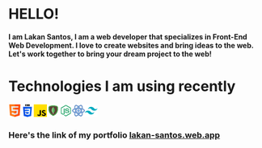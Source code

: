 
# HELLO!
#### I am Lakan Santos, I am a web developer that specializes in Front-End Web Development. I love to create websites and bring ideas to the web. Let's work together to bring your dream project to the web! 
# 


# Technologies I am using recently

<img src="https://github.com/lakansantos/images/blob/main/html.png" width="5%" height="5%" display="inline-block"><img src="https://github.com/lakansantos/images/blob/main/css-3.png" width="5%" height="5%" display="inline-block"><img src="https://github.com/lakansantos/images/blob/main/js.png" width="5%" height="5%" display="inline-block"><img src="https://github.com/lakansantos/images/blob/main/icons8-mongodb-48.png" width="5%" height="5%" display="inline-block"><img src="https://github.com/lakansantos/images/blob/main/icons8-node-js-48.png" width="5%" height="5%" display="inline-block"><img src="https://github.com/lakansantos/images/blob/main/reactJS.png" width="5%" height="5%" display="inline-block"><img src="https://github.com/lakansantos/images/blob/main/tailwind.png" width="5%" height="5%" display="inline-block">



### Here's the link of my portfolio [lakan-santos.web.app](https://lakan-santos.web.app)

<!---
lakansantos/lakansantos is a ✨ special ✨ repository because its `README.md` (this file) appears on your GitHub profile.
You can click the Preview link to take a look at your changes.
--->
